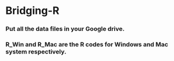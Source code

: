 # Bridging-R
### Put all the data files in your Google drive.
### R_Win and R_Mac are the R codes for Windows and Mac system respectively.
